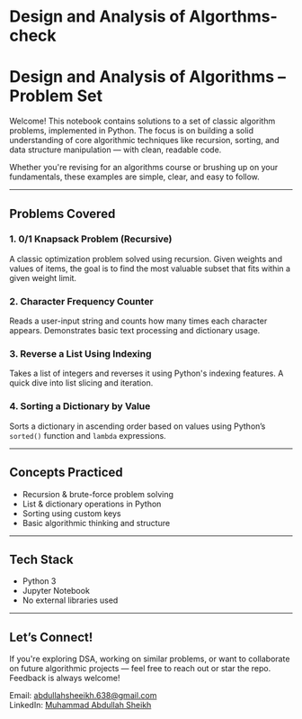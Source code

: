 # Design and Analysis of Algorthms-check
#  Design and Analysis of Algorithms – Problem Set

Welcome! 
This notebook contains solutions to a set of classic algorithm problems, implemented in Python. The focus is on building a solid understanding of core algorithmic techniques like recursion, sorting, and data structure manipulation — with clean, readable code.

Whether you're revising for an algorithms course or brushing up on your fundamentals, these examples are simple, clear, and easy to follow.

---

##  Problems Covered

### 1. 0/1 Knapsack Problem (Recursive)
A classic optimization problem solved using recursion. Given weights and values of items, the goal is to find the most valuable subset that fits within a given weight limit.

### 2. Character Frequency Counter
Reads a user-input string and counts how many times each character appears. Demonstrates basic text processing and dictionary usage.

### 3. Reverse a List Using Indexing
Takes a list of integers and reverses it using Python's indexing features. A quick dive into list slicing and iteration.

### 4. Sorting a Dictionary by Value
Sorts a dictionary in ascending order based on values using Python’s `sorted()` function and `lambda` expressions.

---

##  Concepts Practiced

- Recursion & brute-force problem solving  
- List & dictionary operations in Python  
- Sorting using custom keys  
- Basic algorithmic thinking and structure

---

##  Tech Stack

- Python 3  
- Jupyter Notebook  
- No external libraries used

---

##  Let’s Connect!

If you're exploring DSA, working on similar problems, or want to collaborate on future algorithmic projects — feel free to reach out or star the repo. Feedback is always welcome!

Email: abdullahsheeikh.638@gmail.com  
LinkedIn: [Muhammad Abdullah Sheikh](https://www.linkedin.com/in/muhammad-abdullah-sheikh)  

